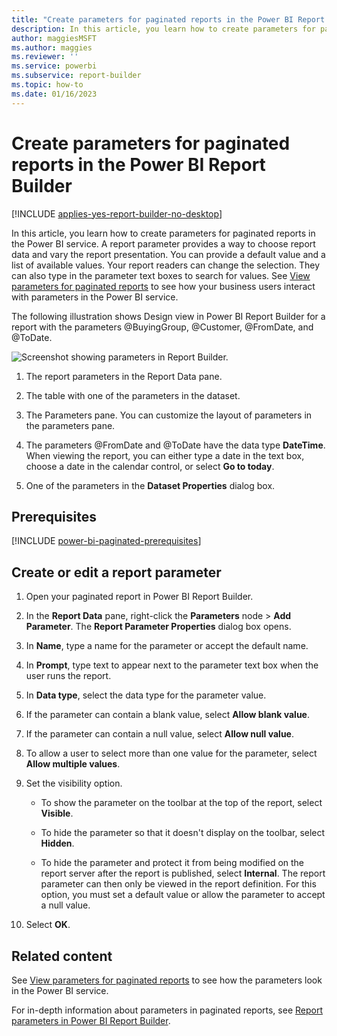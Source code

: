 ```yaml
---
title: "Create parameters for paginated reports in the Power BI Report Builder"
description: In this article, you learn how to create parameters for paginated reports in the Power BI Report Builder.
author: maggiesMSFT
ms.author: maggies
ms.reviewer: ''
ms.service: powerbi
ms.subservice: report-builder
ms.topic: how-to
ms.date: 01/16/2023
---
```


# Create parameters for paginated reports in the Power BI Report Builder

[!INCLUDE [applies-yes-report-builder-no-desktop](../../includes/applies-yes-report-builder-no-desktop.md)] 

In this article, you learn how to create parameters for paginated reports in the Power BI service.  A report parameter provides a way to choose report data and vary the report presentation. You can provide a default value and a list of available values. Your report readers can change the selection. They can also type in the parameter text boxes to search for values. See [View parameters for paginated reports](../../consumer/paginated-reports-view-parameters.md) to see how your business users interact with parameters in the Power BI service.  

The following illustration shows Design view in Power BI Report Builder for a report with the parameters @BuyingGroup, @Customer, @FromDate, and @ToDate. 
  
![Screenshot showing parameters in Report Builder.](media/paginated-reports-create-parameters/power-bi-paginated-parameters-report-builder.png)
  
1.  The report parameters in the Report Data pane.  
  
2.  The table with one of the parameters in the dataset.  
  
3.  The Parameters pane. You can customize the layout of parameters in the parameters pane. 
  
4.  The parameters @FromDate and @ToDate have the data type **DateTime**. When viewing the report, you can either type a date in the text box, choose a date in the calendar control, or select **Go to today**.

5.  One of the parameters in the **Dataset Properties** dialog box.  

## Prerequisites 

[!INCLUDE [power-bi-paginated-prerequisites](../../includes/power-bi-paginated-prerequisites.md)]
  
## Create or edit a report parameter  
  
1. Open your paginated report in Power BI Report Builder.

1. In the **Report Data** pane, right-click the **Parameters** node > **Add Parameter**. The **Report Parameter Properties** dialog box opens.  
  
2.  In **Name**, type a name for the parameter or accept the default name.  
  
3.  In **Prompt**, type text to appear next to the parameter text box when the user runs the report.  
  
4.  In **Data type**, select the data type for the parameter value.  
  
5.  If the parameter can contain a blank value, select **Allow blank value**.  
  
6.  If the parameter can contain a null value, select **Allow null value**.  
  
7.  To allow a user to select more than one value for the parameter, select **Allow multiple values**.  
  
8.  Set the visibility option.  
  
    -   To show the parameter on the toolbar at the top of the report, select **Visible**.  
  
    -   To hide the parameter so that it doesn't display on the toolbar, select **Hidden**.  
  
    -   To hide the parameter and protect it from being modified on the report server after the report is published, select **Internal**. The report parameter can then only be viewed in the report definition. For this option, you must set a default value or allow the parameter to accept a null value.  
  
9. Select **OK**.

## Related content

See [View parameters for paginated reports](../../consumer/paginated-reports-view-parameters.md) to see how the parameters look in the Power BI service.

For in-depth information about parameters in paginated reports, see [Report parameters in Power BI Report Builder](report-builder-parameters.md).
